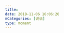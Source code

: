 ```yaml
---
title: 
date: 2018-11-06 16:06:20
mCategories: [说说]
type: moment
---
```


<div id="pics-20181106160620"></div>

<script>
var data = [
    {"link": "2018-11-06_000001.jpeg", "type": "shuoshuo"},
    {"link": "2018-11-06_000003.jpeg", "type": "shuoshuo"},
    {"link": "2018-11-06_000004.jpeg", "type": "shuoshuo"},
    {"link": "2018-11-06_000005.jpeg", "type": "shuoshuo"},
    {"link": "2018-11-06_000006.jpeg", "type": "shuoshuo"},
    {"link": "2018-11-06_000007.jpeg", "type": "shuoshuo"}
];
picsRender(data, "pics-20181106160620");
</script>
